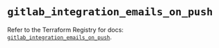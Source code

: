 # `gitlab_integration_emails_on_push`

Refer to the Terraform Registry for docs: [`gitlab_integration_emails_on_push`](https://registry.terraform.io/providers/gitlabhq/gitlab/17.8.0/docs/resources/integration_emails_on_push).
